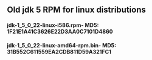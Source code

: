 ## Old jdk 5 RPM for linux distributions

#### jdk-1_5_0_22-linux-i586.rpm- MD5: 1F21E1A41C3626E22D3AA0C7101D4860
#### jdk-1_5_0_22-linux-amd64-rpm.bin- MD5: 31B552C611559EA2CDB811D59A321FC1
